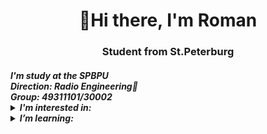 <div id="header" align="center">
    <h1>👋Hi there,  I'm Roman</h1>
    <h3>Student from St.Peterburg</h3>
    
</div>

<div id="body">
    <i>
    <h4>I'm study at the SPBPU<br />
    Direction: Radio Engineering📡<br />
    Group: 49311101/30002 <br />
    <details>
    <summary> I'm interested in:</summary><br />
    💻Infomatics<br />
    🛜Physics<br />
    ⚰️Mathematics<br />
    ⚽Sports
    💎History 
    </details>
    <details>
    <summary> I’m learning:</summary><br />
        👉Python<br />
        👉English language<br />
    </details>
    </h4>
    </i>
</div>
